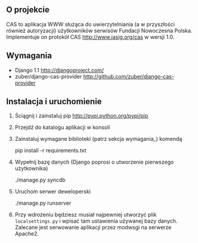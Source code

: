 O projekcie
-----------

CAS to aplikacja WWW służąca do uwierzytelniania (a w przyszłości również autoryzacji) użytkowników 
serwisów Fundacji Nowoczesna Polska. Implementuje on protokół CAS <http://www.jasig.org/cas> w 
wersji 1.0.

Wymagania
---------

* Django 1.1 <http://djangoproject.com/>
* zuber/django-cas-provider <http://github.com/zuber/django-cas-provider>

Instalacja i uruchomienie
-------------------------

1. Ściągnij i zainstaluj pip <http://pypi.python.org/pypi/pip>
2. Przejdź do katalogu aplikacji w konsoli
3. Zainstaluj wymagane biblioteki (patrz sekcja wymagania_) komendą

    pip install -r requirements.txt

4. Wypełnij bazę danych (Django poprosi o utworzenie pierwszego użytkownika)

	./manage.py syncdb
	
5. Uruchom serwer deweloperski

	./manage.py runserver

6. Przy wdrożeniu będziesz musiał najpewniej utworzyć plik `localsettings.py` i wpisać tam 
ustawienia używanej bazy danych. Zalecane jest serwowanie aplikacji przez modwsgi na serwerze Apache2.
